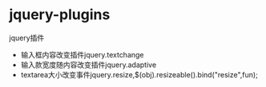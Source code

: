 jquery-plugins
==============

jquery插件
  * 输入框内容改变插件jquery.textchange
  * 输入款宽度随内容改变插件jquery.adaptive
  * textarea大小改变事件jquery.resize,$(obj).resizeable().bind("resize",fun);
